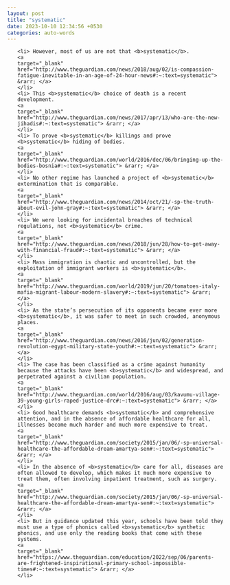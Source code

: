 ```yaml
---
layout: post
title: "systematic"
date: 2023-10-10 12:34:56 +0530
categories: auto-words
---
```

<ol>

    <li> However, most of us are not that <b>systematic</b>.
    <a 
    target="_blank" 
    href="http://www.theguardian.com/news/2018/aug/02/is-compassion-fatigue-inevitable-in-an-age-of-24-hour-news#:~:text=systematic"> &rarr; </a>
    </li>
    <li> This <b>systematic</b> choice of death is a recent development.
    <a 
    target="_blank" 
    href="http://www.theguardian.com/news/2017/apr/13/who-are-the-new-jihadis#:~:text=systematic"> &rarr; </a>
    </li>
    <li> To prove <b>systematic</b> killings and prove <b>systematic</b> hiding of bodies.
    <a 
    target="_blank" 
    href="http://www.theguardian.com/world/2016/dec/06/bringing-up-the-bodies-bosnia#:~:text=systematic"> &rarr; </a>
    </li>
    <li> No other regime has launched a project of <b>systematic</b> extermination that is comparable.
    <a 
    target="_blank" 
    href="http://www.theguardian.com/news/2014/oct/21/-sp-the-truth-about-evil-john-gray#:~:text=systematic"> &rarr; </a>
    </li>
    <li> We were looking for incidental breaches of technical regulations, not <b>systematic</b> crime.
    <a 
    target="_blank" 
    href="http://www.theguardian.com/news/2018/jun/28/how-to-get-away-with-financial-fraud#:~:text=systematic"> &rarr; </a>
    </li>
    <li> Mass immigration is chaotic and uncontrolled, but the exploitation of immigrant workers is <b>systematic</b>.
    <a 
    target="_blank" 
    href="http://www.theguardian.com/world/2019/jun/20/tomatoes-italy-mafia-migrant-labour-modern-slavery#:~:text=systematic"> &rarr; </a>
    </li>
    <li> As the state’s persecution of its opponents became ever more <b>systematic</b>, it was safer to meet in such crowded, anonymous places.
    <a 
    target="_blank" 
    href="http://www.theguardian.com/news/2016/jun/02/generation-revolution-egypt-military-state-youth#:~:text=systematic"> &rarr; </a>
    </li>
    <li> The case has been classified as a crime against humanity because the attacks have been <b>systematic</b> and widespread, and perpetrated against a civilian population.
    <a 
    target="_blank" 
    href="http://www.theguardian.com/world/2016/aug/03/kavumu-village-39-young-girls-raped-justice-drc#:~:text=systematic"> &rarr; </a>
    </li>
    <li> Good healthcare demands <b>systematic</b> and comprehensive attention, and in the absence of affordable healthcare for all, illnesses become much harder and much more expensive to treat.
    <a 
    target="_blank" 
    href="http://www.theguardian.com/society/2015/jan/06/-sp-universal-healthcare-the-affordable-dream-amartya-sen#:~:text=systematic"> &rarr; </a>
    </li>
    <li> In the absence of <b>systematic</b> care for all, diseases are often allowed to develop, which makes it much more expensive to treat them, often involving inpatient treatment, such as surgery.
    <a 
    target="_blank" 
    href="http://www.theguardian.com/society/2015/jan/06/-sp-universal-healthcare-the-affordable-dream-amartya-sen#:~:text=systematic"> &rarr; </a>
    </li>
    <li> But in guidance updated this year, schools have been told they must use a type of phonics called <b>systematic</b> synthetic phonics, and use only the reading books that come with these systems.
    <a 
    target="_blank" 
    href="https://www.theguardian.com/education/2022/sep/06/parents-are-frightened-inspirational-primary-school-impossible-times#:~:text=systematic"> &rarr; </a>
    </li>